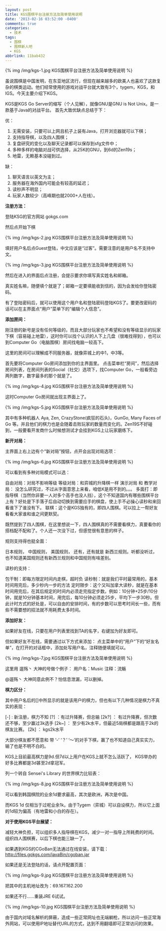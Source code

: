 ```yaml
---
layout: post
title: KGS围棋平台注册方法及简单使用说明
date: '2013-02-16 03:52:00 -0400'
comments: true
categories:
  - 技术
tags:
  - 围棋
  - 围棋新人吧
  - KGS
abbrlink: 11bab432
---
```


{% img /img/kgs-1.jpg  KGS围棋平台注册方法及简单使用说明 %}

虽说围棋是中国发明，在东亚地区流行，但现在越来越多的欧美人也喜欢了这款复杂的棋类运动。他们经常使用的游戏对战平台就大致有3个，tygem，KGS，和 IGS。今天主要介绍下KGS。

KGS是KGS Go Server的缩写（个人见解），就像GNU是GNU is Not Unix。是一款基于Java的对战平台。
首先大致优缺点总结于下：

优：

1. 无需安装，只要可以上网且机子上装有Java，打开浏览器就可以下棋；
2. 支持指导棋，以及四人围棋；
3. 复盘研究的变化以及聊天记录都可以保存到sfg文件中；
4. 多种多样的电脑对战可供选择，从25K的GNU，到6d的Zen19s；
5. 地雷，无赖基本没碰到过。

缺：

1. 聊天语言以英文为主；
2. 服务器在海外国内可能会有较高的延迟；
3. 读秒声不明显；
4. 玩家人数较少（高峰期也就2000+人在线）。

**注册方法：**

登陆KSG的官方网站 gokgs.com

然后点开始下棋

{% img /img/kgs-2.jpg  KGS围棋平台注册方法及简单使用说明 %}

填好用户名后点Guest登陆，中文应该是“过客”。需要注意的是用户名不支持中文。

{% img /img/kgs-3.jpg  KGS围棋平台注册方法及简单使用说明 %}

然后在进入的界面后点注册，会提示要求你填写真实姓名和邮箱。

真实姓名嘛，随便填个就是了；邮箱一定要填能收到信的，因为会发给你登陆密码。

有了登陆密码后，就可以使用这个用户名和登陆密码登陆KGS了。要更改密码的话可以在主界面点“用户”菜单下的“编辑个人信息”。

**添加房间：**

刚注册的新号是没有任何等级的，而且大部分玩家也不希望和没有等级显示的玩家下棋（容易碰上地雷），这时你可以找个认识的人下上几盘（很难找得到），也可以到Computer Go（电脑围棋）房间找电脑一较高下。

这里的房间可以理解成不同服务器，就像弈城上的中1，中3等。

首先要将Computer Go房间添加到你的主界面里。
点击菜单栏“房间”，然后选择房间列表，在房间列表的Social（社交）选项下，找Computer Go，一般看旁边两列数字，数字最多的那个就是了。

{% img /img/kgs-4.jpg  KGS围棋平台注册方法及简单使用说明 %}

这时Computer Go房间就出现主界面上了。

{% img /img/kgs-5.jpg  KGS围棋平台注册方法及简单使用说明 %}

其中有多种机器人 Aya, Zen, CrazyStone(疯狂的石头)，GunGo, Many Faces of Go 等。并且他们的棋力也是会随着击败玩家的数量而变化的。Zen19S不好碰到，一般要看开发商什么时候想测试才会挂到KGS上让玩家磨练下。

**新开对局：**

主界面上右上边有个“新对局”按钮，点开会出现对局选项：

{% img /img/kgs-6.jpg  KGS围棋平台注册方法及简单使用说明 %}

可以看到有多种对局模式可以选：

自由对局：对局不影响等级
等级对局：和弈城的升降棋一样
演示对局 和 教学对局： 没怎么研究过，不过从字面意思上来看，咱低K是用不到的。。。
多面打：即指导棋（当然你非要一人对多个高手也没人挡），这个不知道国内有哪些围棋平台上有？好处是下手落子后自动切换到需要应手的棋盘，使上手不必操心读秒和来回看谁下了谁没有下。
联棋：这个是KGS独有的，即四人围棋。可以拉上一帮好友看看大家谁和谁之间更默契。

既然提到了四人围棋，在这里想说一下，四人围棋真的不需要看棋力，真要看你的搭档配不配和了。个人还一次没下过，但感觉很有意思的样子。

规则支持得也挺全面：

日本规则， 中国规则， 美国规则， 还有，还有就是 新西兰规则。听都没听过，也不知道美国规则还有新西兰规则和中国规则有啥差别。

读秒的支持：

包干制：即每方限定时间内走棋，超时负
读秒制：就是我们平时最常用的，基本时间用完后，多少秒内一步的方法
定时限步：这个又叫加拿大读秒，就是在基本时间用完后，在其后规定的时间内必须走完指定步数。例如：10分钟+25步/10分钟，就是10分钟基本时间，用完后，每10分钟必须走25步，平均下一步30秒。但此计时方式的好处是，可以自由的安排时间，有的步数可以思考时间长一些，而有些不需要想的招法就不用耗费太多时间。

**添加好友：**

如果好友在线，只要在用户列表里找到TA的名字，右键加为好友即可。

但如果好友不在线，需要通过以下方式来添加：
点主菜单中的“用户”下的“好友名单”，在打开的对话框中，添加处写用户名，注释随便填就可以。

{% img /img/kgs-7.jpg  KGS围棋平台注册方法及简单使用说明 %}

这里用 遛殇丶 大神的号做个例子：
用户名：Music
注释：流觞

@遛殇丶 大神同意此例不？怕信息泄漏，可以删掉。

**棋力区分：**

其中用户名后的[]中所显示的就是该用户的棋力，但也有以下几种情况是棋力不真实的表现：

[-] : 新注册，棋力不知
[?] ：有过升降赛，但总输
[2k?] ： 有过升降赛，但次数还不够，至少赢过3k选手
[2k~] ： 至少有2k水平，但最近5局棋都是跟高于2k的棋友比赛。
[2k] ： kgs2k水平

大部分棋友都不愿意和 带 ‘-’ ‘？’ ‘～’的对手下棋，赢了也不知道自己真实实力，输了也是不明不白的。

KGS上目前最高棋力是9d.但7d以上用户在KGS上就不怎么活跃了， KGS举办的好多比赛都是3d甚至2d拿冠军。

列一个转自 Sensei's Library 的世界棋力比较表：

{% img /img/kgs-8.jpg  KGS围棋平台注册方法及简单使用说明 %}

可以看到韩国棋院的业余1d要求最高，其次是欧洲，再次是中国。

而KGS 1d 仅相当于过呢业余1k。由于Tygem（弈城）可以自设棋力，所以它上面的1d较为偏高（有地雷和小白的存在）。

**对于使用KGS平台展望：**

减轻大神负担，可以组织多人指导棋在KGS，减少一对一指导上所耗费的时间。
组织四人围棋赛，以后下棋也能三缺一了。

如果遇到KGS的CGoBan无法通过在线安装，请下载：
http://files.gokgs.com/javaBin/cgoban.jar

如果还是无法登陆的话，请点开配置页面：

{% img /img/kgs-9.jpg  KGS围棋平台注册方法及简单使用说明 %}

把其中的主机地址改为：69.167.162.200

如果还不行……重装JRE 6试试。

{% img /img/kgs-10.jpg  KGS围棋平台注册方法及简单使用说明 %}

由于国内对域名解析的屏蔽，造成一些正常网址也无端躺枪，所以访问一些正常海外网站，可以使用IP地址替代URL的方式，达到不用翻墙即可正常访问的效果。
